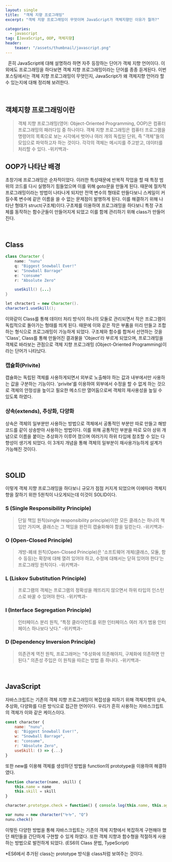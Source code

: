 ```yaml
---
layout: single
title:  "객체 지향 프로그래밍"
excerpt: "객체 지향 프로그래밍이 무엇이며 JavaScript가 객체지향인 이유가 뭘까?"

categories:
  - javascript
tag: [JavaScript, OOP, 객체지향]
header:
    teaser: "/assets/thumbnail/javascript.png"
---
```

&nbsp;&nbsp;흔히 JavaScript에 대해 설명하라 하면 자주 등장하는 단어가 객체 지향 언어이다. 이외에도 프로그래밍을 하다보면 객체 지향 프로그래밍이라는 단어를 종종 듣게된다. 이번 포스팅에서는 객체 지향 프로그래밍이 무엇인지, JavaScript가 왜 객체지향 언어라 할 수 있는지에 대해 정리해 보려한다.

<br/>

## 객체지향 프로그래밍이란
>객체 지향 프로그래밍(영어: Object-Oriented Programming, OOP)은 컴퓨터 프로그래밍의 패러다임 중 하나이다. 객체 지향 프로그래밍은 컴퓨터 프로그램을 명령어의 목록으로 보는 시각에서 벗어나 여러 개의 독립된 단위, 즉 "객체"들의 모임으로 파악하고자 하는 것이다. 각각의 객체는 메시지를 주고받고, 데이터를 처리할 수 있다. -위키백과-

## OOP가 나타난 배경
초창기에 프로그래밍은 순차적이었다. 이러한 특성때문에 반복적 작업을 할 때 특정 범위의 코드를 다시 실행하기 힘들었으며 이를 위해 goto문을 만들게 된다. 때문에 절차적 프로그래밍이라는 방법이 나타나게 되지만 전역 변수의 형태로 만들다보니 스케일이 커질수록 변수에 같은 이름을 쓸 수 없는 문제점이 발행하게 된다. 이를 해결하기 위해 나타난 형태가 struct(구조체)이다.구초제를 이용하여 프로그래밍을 하다보니 특정 구조체를 동작하는 함수군들이 만들어지게 되었고 이를 함께 관리하기 위해 class가 만들어진다.

<br/>

## Class
```java
class Character {
    name: "nunu"
    q: "Biggest Snowball Ever!"
    w: "Snowball Barrage"
    e: "consume"
    r: "Absolute Zero"

    useSkill() {...}
}

let chracter1 = new Character().
character1.useSkill();
```

이와같이 Class를 통해 데이터 처리 방식이 하나의 모듈로 관리되면서 작은 프로그램이 독립적으로 돌아가는 형태를 띄게 된다. 때문에 이와 같은 작은 부품을 미리 만들고 조합하는 형식으로 프로그래밍이 가능하게 되었다. 구조체와 함수를 합쳐서 선언하는 것을 'Class',  Class를 통해 만들어진 결과물을 'Object'라 부르게 되었으며, 프로그래밍을 객체로 바라보는 관점으로 객체 지향 프로그래밍 (Object-Oriented Programming)이라는 단어가 나타났다.

### 캡슐화(Privite)
캡슐화는 독립된 객체를 사용하게되면서 외부로 노출해야 하는 값과 내부에서만 사용하는 값을 구분하는 기능이다. 'privite'를 이용하여 외부에서 수정을 할 수 없게 하는 것으로 객체의 안정성을 높이고 필요한 메소드만 열어둠으로써 객체의 재사용성을 높일 수 있도록 하였다.

### 상속(extends), 추상화, 다양화
상속은 객체의 일부분만 사용하는 방법으로 객체에서 공통적인 부분만 따로 만들고 해방 코드를 같이 상송받아 사용하는 방법이다. 이를 위해 공통적인 부분을 따로 모아 상위 개념으로 이름을 붙이는 추상화가 이루어 졌으며 여러가지 하위 타입에 참조할 수 있는 다향성이 생기게 되었다. 이 3개지 개념을 통해 객체의 일부분이 재사용가능하게 설계가 가능해진 것이다.

<br/>

## SOLID
이렇게 객체 지향 프로그래밍을 하다보니 규모가 점점 커지게 되었으며 이에따라 객체지향을 잘하기 위한 5원칙이 나오게되는데 이것이 SOLID이다.

### S (Single Responsibility Principle)
>단일 책임 원칙(single responsibility principle)이란 모든 클래스는 하나의 책임만 가지며, 클래스는 그 책임을 완전히 캡슐화해야 함을 일컫는다. -위키백과-

### O (Open-Closed Principle)
>개방-폐쇄 원칙(Open-Closed Principle)은 '소프트웨어 개체(클래스, 모듈, 함수 등등)는 확장에 대해 열려 있어야 하고, 수정에 대해서는 닫혀 있어야 한다'는 프로그래밍 원칙이다. -위키백과-

### L (Liskov Substitution Principle)
>프로그램의 객체는 프로그램의 정확성을 깨뜨리지 않으면서 하위 타입의 인스턴스로 바꿀 수 있어야 한다. -위키백과-

### I (Interface Segregation Principle)
>인터페이스 분리 원칙, “특정 클라이언트를 위한 인터페이스 여러 개가 범용 인터페이스 하나보다 낫다.” -위키백과-

### D (Dependency Inversion Principle)
>의존관계 역전 원칙, 프로그래머는 “추상화에 의존해야지, 구체화에 의존하면 안된다.” 의존성 주입은 이 원칙을 따르는 방법 중 하나다. -위키백과-

<br/>

## JavaScript
자바스크립트는 기존의 객체 지향 프로그래밍이 복잡성을 피하기 위해 객체지향의 상속, 추상화, 다양화를 다른 방식으로 접근한 언어이다. 우리가 흔히 사용하는 자바스크립트의 객체가 이와 같은 케이스이다. 

```javascript
const character {
    name: "nunu",
    q: "Biggest Snowball Ever!",
    w: "Snowball Barrage",
    e: "consume",
    r: "Absolute Zero",
    useSkill: () => {...}
}
```

또한 new를 이용해 객체를 생성하던 방법을 function의 prototype을 이용하여 해결하였다.

```javascript
function character(name, skill) {
    this.name = name
    this.skill = skill
}

character.prototype.check = function() { console.log(this.name, this.age) }

var nunu = new character("누누", "Q")
nunu.check()
```
이렇든 다양한 방법을 통해 자바스크립트는 기존의 객체 지향에서 복잡하게 구현해야 했던 패턴들을 간단하게 구현할 수 있게 하였다. 또한 객체 지향과 함수형을 적절하게 사용하는 방법으로 발전하게 되었다. (ES6의 Class 문법, TypeScript)

*ES6에서 추가된 class는 prototype 방식을 class처럼 보여주는 것이다.